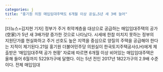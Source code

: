```yaml
---
categories: j
title: "홍기원 의원 매입임대주택도 6개월 이상 공실…5년 새 3배 늘어"
---
```

[더뉴스=김지현 기자] 정부가 주거 취약계층을 대상으로 공급하는 매입임대주택의 공가(空家)가 5년 새 3배가량 증가한 것으로 나타났다. 시세에 한참 미치지 못하는 정부의 지원단가를 현실화하고 주거 선호도 높은 지역을 중심으로 양질의 주택을 공급해야 한다는 지적이 제기된다.21일 홍기원 더불어민주당 의원실이 한국토지주택공사(LH)에게 제출받은 ‘매입임대주택 공가 현황’ 자료에 따르면 6개월 이상 비어있는 매입임대주택은 올해 들어 6월까지 5229가구에 달했다. 이는 5년 전인 2017년 1822가구의 2.9배 수준이다. 전체 매입임대
